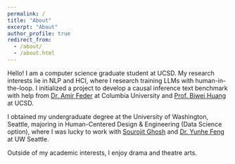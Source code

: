 ```yaml
---
permalink: /
title: "About"
excerpt: "About"
author_profile: true
redirect_from: 
  - /about/
  - /about.html
---
```


Hello! I am a computer science graduate student at UCSD. My research interests lie in NLP and HCI, where I research training LLMs with human-in-the-loop. I initialized a project to develop a causal inference text benchmark with help from <a href = "https://www.amirfeder.com/">Dr. Amir Feder</a> at Columbia University and <a href = "https://biweihuang.com/">Prof. Biwei Huang</a> at UCSD.

I obtained my undergraduate degree at the University of Washington, Seattle, majoring in Human-Centered Design & Engineering (Data Science option), where I was lucky to work with <a href = "https://sourojitghosh.github.io/">Sourojit Ghosh</a> and <a href = "https://yunhefeng.me/">Dr. Yunhe Feng</a> at UW Seattle. 

Outside of my academic interests, I enjoy drama and theatre arts.
